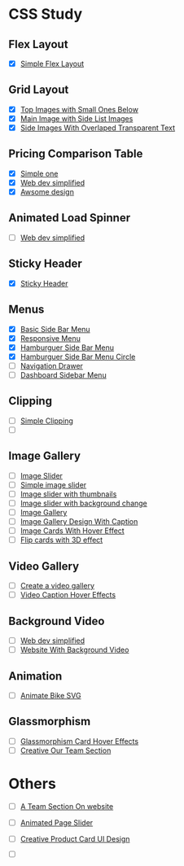 
# CSS Study

## Flex Layout
- [x] [Simple Flex Layout](./flex-01-design)

## Grid Layout
- [x] [Top Images with Small Ones Below](./grid-01-design)
- [x] [Main Image with Side List Images](./grid-01-design)
- [x] [Side Images With Overlaped Transparent Text](./grid-03-design)

## Pricing Comparison Table
- [x] [Simple one](./price-comparison-01)
- [x] [Web dev simplified](./price-comparison-02)
- [x] [Awsome design](./price-comparison-03)

## Animated Load Spinner
- [ ] [Web dev simplified](https://www.youtube.com/watch?v=ssncc31DMG4)

## Sticky Header
- [x] [Sticky Header](./sticky-design)

## Menus
- [x] [Basic Side Bar Menu](./menu-01)
- [x] [Responsive Menu](./menu-02)
- [x] [Hamburguer Side Bar Menu](./menu-03)
- [x] [Hamburguer Side Bar Menu Circle](./menu-04)
- [ ] [Navigation Drawer](https://www.youtube.com/watch?v=Az_TbiPAyDs)
- [ ] [Dashboard Sidebar Menu](https://www.youtube.com/watch?v=DvpSKoCyN5Q)

## Clipping
- [ ] [Simple Clipping](https://www.youtube.com/watch?v=G6Dd8yviOt0&list=PLPyP3A7jzgoUoaAIPyvgZFWZr04BbBgih&index=36)
- [ ] []()

## Image Gallery
- [ ] [Image Slider](https://codepen.io/Schepp/pen/WNbQByE)
- [ ] [Simple image slider](https://www.youtube.com/watch?v=FZrHoAUkHpE)
- [ ] [Image slider with thumbnails](https://codepen.io/siiron/pen/QWwLoMy)
- [ ] [Image slider with background change](https://www.youtube.com/watch?v=y0XHdEeEevs)
- [ ] [Image Gallery](https://www.youtube.com/watch?v=Gf81XHerzJo&list=PLPyP3A7jzgoUoaAIPyvgZFWZr04BbBgih&index=20)
- [ ] [Image Gallery Design With Caption](https://www.youtube.com/watch?v=m91pL94YLvg&list=PLPyP3A7jzgoUoaAIPyvgZFWZr04BbBgih&index=9)
- [ ] [Image Cards With Hover Effect](https://www.youtube.com/watch?v=E2TW4ZxXrsI&list=PLPyP3A7jzgoUoaAIPyvgZFWZr04BbBgih&index=37)
- [ ] [Flip cards with 3D effect](https://www.youtube.com/watch?v=uGgRhKN5_Ao&list=PLjwm_8O3suyOwElnplQ3quKEHsOuHyP9R&index=11)

## Video Gallery
- [ ] [Create a video gallery](https://www.youtube.com/watch?v=wnseY8goQoc&list=PLPyP3A7jzgoUoaAIPyvgZFWZr04BbBgih)
- [ ] [Video Caption Hover Effects](https://www.youtube.com/watch?v=Qf3pza8ZhcA)

## Background Video
- [ ] [Web dev simplified](https://www.youtube.com/watch?v=y9ITxSzjZUc)
- [ ] [Website With Background Video](https://www.youtube.com/watch?v=xekZXhumB0k&list=PLPyP3A7jzgoUoaAIPyvgZFWZr04BbBgih&index=11)

## Animation
- [ ] [Animate Bike SVG](https://www.youtube.com/watch?v=gWai7fYp9PY&list=RDCMUClb90NQQcskPUGDIXsQEz5Q&index=31)

## Glassmorphism
- [ ] [Glassmorphism Card Hover Effects](https://www.youtube.com/watch?v=hv0rNxr1XXk) 
- [ ] [Creative Our Team Section](https://www.youtube.com/watch?v=Q22Tli-D4mw)

# Others
- [ ] [A Team Section On website](https://www.youtube.com/watch?v=0MdVody20rY&list=PLPyP3A7jzgoUoaAIPyvgZFWZr04BbBgih&index=21)
- [ ] [Animated Page Slider](https://www.youtube.com/watch?v=9fFpyHbmDBY&list=PLjwm_8O3suyNbHi9Pejofd3J2h-1p0GLp&index=22)
- [ ] [Creative Product Card UI Design](https://www.youtube.com/watch?v=jUByQLfakJ8)
- [ ] []()


